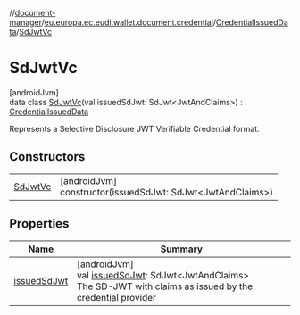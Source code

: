 //[document-manager](../../../../index.md)/[eu.europa.ec.eudi.wallet.document.credential](../../index.md)/[CredentialIssuedData](../index.md)/[SdJwtVc](index.md)

# SdJwtVc

[androidJvm]\
data class [SdJwtVc](index.md)(val issuedSdJwt: SdJwt&lt;JwtAndClaims&gt;) : [CredentialIssuedData](../index.md)

Represents a Selective Disclosure JWT Verifiable Credential format.

## Constructors

| | |
|---|---|
| [SdJwtVc](-sd-jwt-vc.md) | [androidJvm]<br>constructor(issuedSdJwt: SdJwt&lt;JwtAndClaims&gt;) |

## Properties

| Name | Summary |
|---|---|
| [issuedSdJwt](issued-sd-jwt.md) | [androidJvm]<br>val [issuedSdJwt](issued-sd-jwt.md): SdJwt&lt;JwtAndClaims&gt;<br>The SD-JWT with claims as issued by the credential provider |
